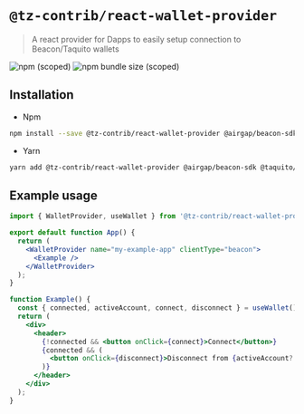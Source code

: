 # `@tz-contrib/react-wallet-provider`

> A react provider for Dapps to easily setup connection to Beacon/Taquito wallets

![npm (scoped)](https://img.shields.io/npm/v/@tz-contrib/react-wallet-provider?style=for-the-badge)
![npm bundle size (scoped)](https://img.shields.io/bundlephobia/minzip/@tz-contrib/react-wallet-provider?style=for-the-badge)

## Installation

- Npm

```bash
npm install --save @tz-contrib/react-wallet-provider @airgap/beacon-sdk @taquito/beacon-wallet
```

- Yarn

```bash
yarn add @tz-contrib/react-wallet-provider @airgap/beacon-sdk @taquito/beacon-wallet
```

## Example usage

```jsx
import { WalletProvider, useWallet } from '@tz-contrib/react-wallet-provider';

export default function App() {
  return (
    <WalletProvider name="my-example-app" clientType="beacon">
      <Example />
    </WalletProvider>
  );
}

function Example() {
  const { connected, activeAccount, connect, disconnect } = useWallet();
  return (
    <div>
      <header>
        {!connected && <button onClick={connect}>Connect</button>}
        {connected && (
          <button onClick={disconnect}>Disconnect from {activeAccount?.address}</button>
        )}
      </header>
    </div>
  );
}
```
